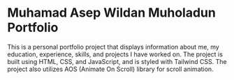 # Muhamad Asep Wildan Muholadun Portfolio

This is a personal portfolio project that displays information about me, my education, experience, skills, and projects I have worked on. The project is built using HTML, CSS, and JavaScript, and is styled with Tailwind CSS. The project also utilizes AOS (Animate On Scroll) library for scroll animation.
